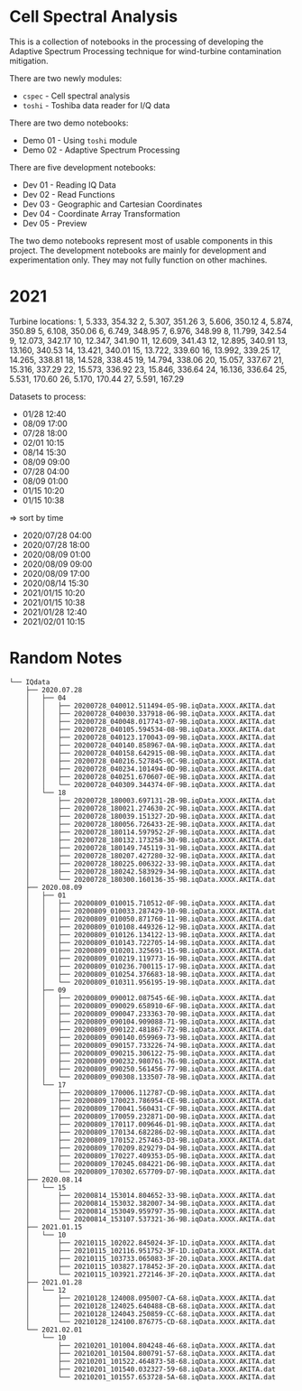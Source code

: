 Cell Spectral Analysis
===

This is a collection of notebooks in the processing of developing the Adaptive Spectrum Processing technique for wind-turbine contamination mitigation.

There are two newly modules:
- `cspec` - Cell spectral analysis
- `toshi` - Toshiba data reader for I/Q data

There are two demo notebooks:
 - Demo 01 - Using `toshi` module
 - Demo 02 - Adaptive Spectrum Processing

There are five development notebooks:
 - Dev 01 - Reading IQ Data
 - Dev 02 - Read Functions
 - Dev 03 - Geographic and Cartesian Coordinates
 - Dev 04 - Coordinate Array Transformation
 - Dev 05 - Preview

The two demo notebooks represent most of usable components in this project. The development notebooks are mainly for development and experimentation only. They may not fully function on other machines.

2021
===

Turbine locations:
1, 5.333, 354.32
2, 5.307, 351.26
3, 5.606, 350.12
4, 5.874, 350.89
5, 6.108, 350.06
6, 6.749, 348.95
7, 6.976, 348.99
8, 11.799, 342.54
9, 12.073, 342.17
10, 12.347, 341.90
11, 12.609, 341.43
12, 12.895, 340.91
13, 13.160, 340.53
14, 13.421, 340.01
15, 13.722, 339.60
16, 13.992, 339.25
17, 14.265, 338.81
18, 14.528, 338.45
19, 14.794, 338.06
20, 15.057, 337.67
21, 15.316, 337.29
22, 15.573, 336.92
23, 15.846, 336.64
24, 16.136, 336.64
25, 5.531, 170.60
26, 5.170, 170.44
27, 5.591, 167.29

Datasets to process:

- 01/28 12:40
- 08/09 17:00
- 07/28 18:00
- 02/01 10:15
- 08/14 15:30
- 08/09 09:00
- 07/28 04:00
- 08/09 01:00
- 01/15 10:20
- 01/15 10:38

=> sort by time

- 2020/07/28 04:00
- 2020/07/28 18:00
- 2020/08/09 01:00
- 2020/08/09 09:00
- 2020/08/09 17:00
- 2020/08/14 15:30
- 2021/01/15 10:20
- 2021/01/15 10:38
- 2021/01/28 12:40
- 2021/02/01 10:15


Random Notes
===

```
└── IQdata
    ├── 2020.07.28
    │   ├── 04
    │   │   ├── 20200728_040012.511494-05-9B.iqData.XXXX.AKITA.dat
    │   │   ├── 20200728_040030.337918-06-9B.iqData.XXXX.AKITA.dat
    │   │   ├── 20200728_040048.017743-07-9B.iqData.XXXX.AKITA.dat
    │   │   ├── 20200728_040105.594534-08-9B.iqData.XXXX.AKITA.dat
    │   │   ├── 20200728_040123.170043-09-9B.iqData.XXXX.AKITA.dat
    │   │   ├── 20200728_040140.858967-0A-9B.iqData.XXXX.AKITA.dat
    │   │   ├── 20200728_040158.642915-0B-9B.iqData.XXXX.AKITA.dat
    │   │   ├── 20200728_040216.527845-0C-9B.iqData.XXXX.AKITA.dat
    │   │   ├── 20200728_040234.101494-0D-9B.iqData.XXXX.AKITA.dat
    │   │   ├── 20200728_040251.670607-0E-9B.iqData.XXXX.AKITA.dat
    │   │   └── 20200728_040309.344374-0F-9B.iqData.XXXX.AKITA.dat
    │   └── 18
    │       ├── 20200728_180003.697131-2B-9B.iqData.XXXX.AKITA.dat
    │       ├── 20200728_180021.274630-2C-9B.iqData.XXXX.AKITA.dat
    │       ├── 20200728_180039.151327-2D-9B.iqData.XXXX.AKITA.dat
    │       ├── 20200728_180056.726433-2E-9B.iqData.XXXX.AKITA.dat
    │       ├── 20200728_180114.597952-2F-9B.iqData.XXXX.AKITA.dat
    │       ├── 20200728_180132.173258-30-9B.iqData.XXXX.AKITA.dat
    │       ├── 20200728_180149.745119-31-9B.iqData.XXXX.AKITA.dat
    │       ├── 20200728_180207.427280-32-9B.iqData.XXXX.AKITA.dat
    │       ├── 20200728_180225.006322-33-9B.iqData.XXXX.AKITA.dat
    │       ├── 20200728_180242.583929-34-9B.iqData.XXXX.AKITA.dat
    │       └── 20200728_180300.160136-35-9B.iqData.XXXX.AKITA.dat
    ├── 2020.08.09
    │   ├── 01
    │   │   ├── 20200809_010015.710512-0F-9B.iqData.XXXX.AKITA.dat
    │   │   ├── 20200809_010033.287429-10-9B.iqData.XXXX.AKITA.dat
    │   │   ├── 20200809_010050.871760-11-9B.iqData.XXXX.AKITA.dat
    │   │   ├── 20200809_010108.449326-12-9B.iqData.XXXX.AKITA.dat
    │   │   ├── 20200809_010126.134122-13-9B.iqData.XXXX.AKITA.dat
    │   │   ├── 20200809_010143.722705-14-9B.iqData.XXXX.AKITA.dat
    │   │   ├── 20200809_010201.325691-15-9B.iqData.XXXX.AKITA.dat
    │   │   ├── 20200809_010219.119773-16-9B.iqData.XXXX.AKITA.dat
    │   │   ├── 20200809_010236.700115-17-9B.iqData.XXXX.AKITA.dat
    │   │   ├── 20200809_010254.376683-18-9B.iqData.XXXX.AKITA.dat
    │   │   └── 20200809_010311.956195-19-9B.iqData.XXXX.AKITA.dat
    │   ├── 09
    │   │   ├── 20200809_090012.087545-6E-9B.iqData.XXXX.AKITA.dat
    │   │   ├── 20200809_090029.658910-6F-9B.iqData.XXXX.AKITA.dat
    │   │   ├── 20200809_090047.233363-70-9B.iqData.XXXX.AKITA.dat
    │   │   ├── 20200809_090104.909088-71-9B.iqData.XXXX.AKITA.dat
    │   │   ├── 20200809_090122.481867-72-9B.iqData.XXXX.AKITA.dat
    │   │   ├── 20200809_090140.059969-73-9B.iqData.XXXX.AKITA.dat
    │   │   ├── 20200809_090157.733226-74-9B.iqData.XXXX.AKITA.dat
    │   │   ├── 20200809_090215.306122-75-9B.iqData.XXXX.AKITA.dat
    │   │   ├── 20200809_090232.980761-76-9B.iqData.XXXX.AKITA.dat
    │   │   ├── 20200809_090250.561456-77-9B.iqData.XXXX.AKITA.dat
    │   │   └── 20200809_090308.133507-78-9B.iqData.XXXX.AKITA.dat
    │   └── 17
    │       ├── 20200809_170006.112787-CD-9B.iqData.XXXX.AKITA.dat
    │       ├── 20200809_170023.786954-CE-9B.iqData.XXXX.AKITA.dat
    │       ├── 20200809_170041.560431-CF-9B.iqData.XXXX.AKITA.dat
    │       ├── 20200809_170059.232871-D0-9B.iqData.XXXX.AKITA.dat
    │       ├── 20200809_170117.009646-D1-9B.iqData.XXXX.AKITA.dat
    │       ├── 20200809_170134.682286-D2-9B.iqData.XXXX.AKITA.dat
    │       ├── 20200809_170152.257463-D3-9B.iqData.XXXX.AKITA.dat
    │       ├── 20200809_170209.829279-D4-9B.iqData.XXXX.AKITA.dat
    │       ├── 20200809_170227.409353-D5-9B.iqData.XXXX.AKITA.dat
    │       ├── 20200809_170245.084221-D6-9B.iqData.XXXX.AKITA.dat
    │       └── 20200809_170302.657709-D7-9B.iqData.XXXX.AKITA.dat
    ├── 2020.08.14
    │   └── 15
    │       ├── 20200814_153014.804652-33-9B.iqData.XXXX.AKITA.dat
    │       ├── 20200814_153032.382007-34-9B.iqData.XXXX.AKITA.dat
    │       ├── 20200814_153049.959797-35-9B.iqData.XXXX.AKITA.dat
    │       └── 20200814_153107.537321-36-9B.iqData.XXXX.AKITA.dat
    ├── 2021.01.15
    │   └── 10
    │       ├── 20210115_102022.845024-3F-1D.iqData.XXXX.AKITA.dat
    │       ├── 20210115_102116.951752-3F-1D.iqData.XXXX.AKITA.dat
    │       ├── 20210115_103733.065083-3F-20.iqData.XXXX.AKITA.dat
    │       ├── 20210115_103827.178452-3F-20.iqData.XXXX.AKITA.dat
    │       └── 20210115_103921.272146-3F-20.iqData.XXXX.AKITA.dat
    ├── 2021.01.28
    │   └── 12
    │       ├── 20210128_124008.095007-CA-68.iqData.XXXX.AKITA.dat
    │       ├── 20210128_124025.640488-CB-68.iqData.XXXX.AKITA.dat
    │       ├── 20210128_124043.250859-CC-68.iqData.XXXX.AKITA.dat
    │       └── 20210128_124100.876775-CD-68.iqData.XXXX.AKITA.dat
    └── 2021.02.01
        └── 10
            ├── 20210201_101004.804248-46-68.iqData.XXXX.AKITA.dat
            ├── 20210201_101504.800791-57-68.iqData.XXXX.AKITA.dat
            ├── 20210201_101522.464873-58-68.iqData.XXXX.AKITA.dat
            ├── 20210201_101540.032327-59-68.iqData.XXXX.AKITA.dat
            └── 20210201_101557.653728-5A-68.iqData.XXXX.AKITA.dat
```